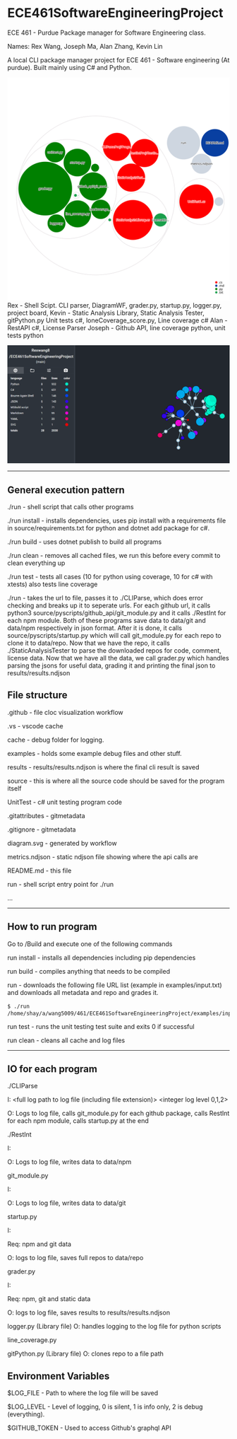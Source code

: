 # ECE461SoftwareEngineeringProject
ECE 461 - Purdue Package manager for Software Engineering class.

Names: Rex Wang, Joseph Ma, Alan Zhang, Kevin Lin

A local CLI package manager project for ECE 461 - Software engineering (At purdue). Built mainly using C# and Python.


![alt text](diagram.svg)
Rex - Shell Scipt. CLI parser, DiagramWF, grader.py, startup.py, logger.py, project board, 
Kevin - Static Analysis Library, Static Analysis Tester, gitPython.py Unit tests c#, loneCoverage_score.py, Line coverage c#
Alan - RestAPI c#, License Parser
Joseph - Github API, line coverage python, unit tests python

![alt text](repovis.png)


---

## General execution pattern

./run - shell script that calls other programs

./run install - installs dependencies, uses pip install with a requirements file in source/requirements.txt for python and dotnet add package for c#.

./run build - uses dotnet publish to build all programs

./run clean - removes all cached files, we run this before every commit to clean everything up

./run test - tests all cases (10 for python using coverage, 10 for c# with xtests) also tests line coverage 

./run <url to file> - takes the url to file, passes it to ./CLIParse, which does error checking and breaks up it to seperate urls. For each github url, it calls python3 source/pyscripts/github_api/git_module.py and it calls ./RestInt for each npm module. Both of these programs save data to data/git and data/npm respectively in json format. After it is done, it calls source/pyscripts/startup.py which will call git_module.py for each repo to clone it to data/repo. Now that we have the repo, it calls ./StaticAnalysisTester to parse the downloaded repos for code, comment, license data. Now that we have all the data, we call grader.py which handles parsing the jsons for useful data, grading it and printing the final json to results/results.ndjson

## File structure

.github - file cloc visualization workflow

.vs - vscode cache

cache - debug folder for logging.

examples - holds some example debug files and other stuff.

results - results/results.ndjson is where the final cli result is saved

source - this is where all the source code should be saved for the program itself

UnitTest - c# unit testing program code

.gitattributes - gitmetadata

.gitignore - gitmetadata

diagram.svg - generated by workflow

metrics.ndjson - static ndjson file showing where the api calls are

README.md - this file

run - shell script entry point for ./run


...

---

## How to run program

Go to /Build and execute one of the following commands

run install - installs all dependencies including pip dependencies

run build - compiles anything that needs to be compiled

run <URL> - downloads the following file URL list (example in examples/input.txt) and downloads all metadata and repo and grades it.

```shell
$ ./run /home/shay/a/wang5009/461/ECE461SoftwareEngineeringProject/examples/input.txt
```

run test - runs the unit testing test suite and exits 0 if successful

run clean - cleans all cache and log files

---

## IO for each program

./CLIParse 

I: <absolute file path to input file> <full log path to log file (including file extension)> <integer log level 0,1,2> <github token>

O: Logs to log file, calls git_module.py for each github package, calls RestInt for each npm module, calls startup.py at the end

./RestInt

I: <relative path to folder to save> <url to npm registry> <name of package> <log level> <log location>

O: Logs to log file, writes data to data/npm

git_module.py

I: <name of package> <url to github> <github token>

O: Logs to log file, writes data to data/git

startup.py

I: <log level> <log file> <abs path to input file>

Req: npm and git data

O: logs to log file, saves full repos to data/repo

grader.py

I: <log level> <log file>

Req: npm, git and static data

O: logs to log file, saves results to results/results.ndjson

logger.py (Library file)
O: handles logging to the log file for python scripts

line_coverage.py

gitPython.py (Library file)
O: clones repo to a file path


## Environment Variables

$LOG_FILE - Path to where the log file will be saved

$LOG_LEVEL - Level of logging, 0 is silent, 1 is info only, 2 is debug (everything).

$GITHUB_TOKEN - Used to access Github's graphql API
